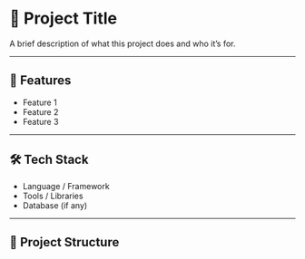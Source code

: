 # 🚀 Project Title

A brief description of what this project does and who it’s for.

---

## 📌 Features
- Feature 1
- Feature 2
- Feature 3

---

## 🛠️ Tech Stack
- Language / Framework
- Tools / Libraries
- Database (if any)

---

## 📂 Project Structure
